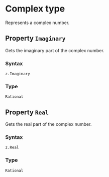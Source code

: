 # Complex type

Represents a complex number.

## Property `Imaginary`

Gets the imaginary part of the complex number.

### Syntax

```
z.Imaginary
```

### Type

`Rational`

## Property `Real`

Gets the real part of the complex number.

### Syntax

```
z.Real
```

### Type

`Rational`